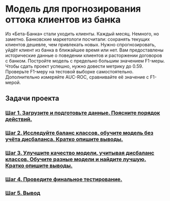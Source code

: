#  Модель для прогнозирования оттока клиентов из банка

Из «Бета-Банка» стали уходить клиенты. Каждый месяц. Немного, но заметно. Банковские маркетологи посчитали: сохранять текущих клиентов дешевле, чем привлекать новых.
Нужно спрогнозировать, уйдёт клиент из банка в ближайшее время или нет. Вам предоставлены исторические данные о поведении клиентов и расторжении договоров с банком.
Постройте модель с предельно большим значением F1-меры. Чтобы сдать проект успешно, нужно довести метрику до 0.59. Проверьте F1-меру на тестовой выборке самостоятельно.
Дополнительно измеряйте AUC-ROC, сравнивайте её значение с F1-мерой.

## Задачи проекта
### [Шаг 1. Загрузите и подготовьте данные. Поясните порядок действий.](#step1)

### [Шаг 2. Исследуйте баланс классов, обучите модель без учёта дисбаланса. Кратко опишите выводы.](#step2)

### [Шаг 3. Улучшите качество модели, учитывая дисбаланс классов. Обучите разные модели и найдите лучшую. Кратко опишите выводы.](#step3)

### [Шаг 4. Проведите финальное тестирование.](#step4)

### [Шаг 5. Вывод](#step5)
